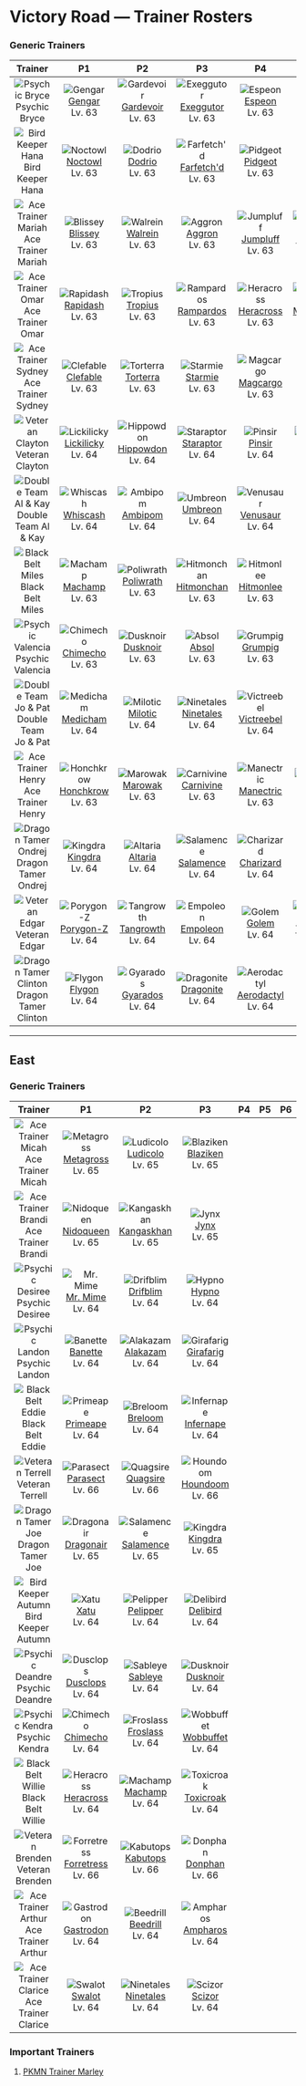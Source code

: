 # Victory Road — Trainer Rosters

### Generic Trainers

| Trainer | P1 | P2 | P3 | P4 | P5 | P6 |
|:-------:|:--:|:--:|:--:|:--:|:--:|:--:|
| ![Psychic Bryce](../../assets/trainers/psychic.png "Psychic Bryce")<br>Psychic Bryce | ![Gengar](../../assets/sprites/gengar/front.gif "Gengar")<br>[Gengar](../../pokemon/gengar.md/)<br>Lv. 63 | ![Gardevoir](../../assets/sprites/gardevoir/front.gif "Gardevoir")<br>[Gardevoir](../../pokemon/gardevoir.md/)<br>Lv. 63 | ![Exeggutor](../../assets/sprites/exeggutor/front.gif "Exeggutor")<br>[Exeggutor](../../pokemon/exeggutor.md/)<br>Lv. 63 | ![Espeon](../../assets/sprites/espeon/front.gif "Espeon")<br>[Espeon](../../pokemon/espeon.md/)<br>Lv. 63 |
| ![Bird Keeper Hana](../../assets/trainers/bird_keeper.png "Bird Keeper Hana")<br>Bird Keeper Hana | ![Noctowl](../../assets/sprites/noctowl/front.gif "Noctowl")<br>[Noctowl](../../pokemon/noctowl.md/)<br>Lv. 63 | ![Dodrio](../../assets/sprites/dodrio/front.gif "Dodrio")<br>[Dodrio](../../pokemon/dodrio.md/)<br>Lv. 63 | ![Farfetch'd](../../assets/sprites/farfetchd/front.gif "Farfetch'd")<br>[Farfetch'd](../../pokemon/farfetchd.md/)<br>Lv. 63 | ![Pidgeot](../../assets/sprites/pidgeot/front.gif "Pidgeot")<br>[Pidgeot](../../pokemon/pidgeot.md/)<br>Lv. 63 |
| ![Ace Trainer Mariah](../../assets/trainers/ace_trainer.png "Ace Trainer Mariah")<br>Ace Trainer Mariah | ![Blissey](../../assets/sprites/blissey/front.gif "Blissey")<br>[Blissey](../../pokemon/blissey.md/)<br>Lv. 63 | ![Walrein](../../assets/sprites/walrein/front.gif "Walrein")<br>[Walrein](../../pokemon/walrein.md/)<br>Lv. 63 | ![Aggron](../../assets/sprites/aggron/front.gif "Aggron")<br>[Aggron](../../pokemon/aggron.md/)<br>Lv. 63 | ![Jumpluff](../../assets/sprites/jumpluff/front.gif "Jumpluff")<br>[Jumpluff](../../pokemon/jumpluff.md/)<br>Lv. 63 | ![Mismagius](../../assets/sprites/mismagius/front.gif "Mismagius")<br>[Mismagius](../../pokemon/mismagius.md/)<br>Lv. 63 |
| ![Ace Trainer Omar](../../assets/trainers/ace_trainer.png "Ace Trainer Omar")<br>Ace Trainer Omar | ![Rapidash](../../assets/sprites/rapidash/front.gif "Rapidash")<br>[Rapidash](../../pokemon/rapidash.md/)<br>Lv. 63 | ![Tropius](../../assets/sprites/tropius/front.gif "Tropius")<br>[Tropius](../../pokemon/tropius.md/)<br>Lv. 63 | ![Rampardos](../../assets/sprites/rampardos/front.gif "Rampardos")<br>[Rampardos](../../pokemon/rampardos.md/)<br>Lv. 63 | ![Heracross](../../assets/sprites/heracross/front.gif "Heracross")<br>[Heracross](../../pokemon/heracross.md/)<br>Lv. 63 | ![Mamoswine](../../assets/sprites/mamoswine/front.gif "Mamoswine")<br>[Mamoswine](../../pokemon/mamoswine.md/)<br>Lv. 63 |
| ![Ace Trainer Sydney](../../assets/trainers/ace_trainer.png "Ace Trainer Sydney")<br>Ace Trainer Sydney | ![Clefable](../../assets/sprites/clefable/front.gif "Clefable")<br>[Clefable](../../pokemon/clefable.md/)<br>Lv. 63 | ![Torterra](../../assets/sprites/torterra/front.gif "Torterra")<br>[Torterra](../../pokemon/torterra.md/)<br>Lv. 63 | ![Starmie](../../assets/sprites/starmie/front.gif "Starmie")<br>[Starmie](../../pokemon/starmie.md/)<br>Lv. 63 | ![Magcargo](../../assets/sprites/magcargo/front.gif "Magcargo")<br>[Magcargo](../../pokemon/magcargo.md/)<br>Lv. 63 | ![Tauros](../../assets/sprites/tauros/front.gif "Tauros")<br>[Tauros](../../pokemon/tauros.md/)<br>Lv. 63 |
| ![Veteran Clayton](../../assets/trainers/veteran.png "Veteran Clayton")<br>Veteran Clayton | ![Lickilicky](../../assets/sprites/lickilicky/front.gif "Lickilicky")<br>[Lickilicky](../../pokemon/lickilicky.md/)<br>Lv. 64 | ![Hippowdon](../../assets/sprites/hippowdon/front.gif "Hippowdon")<br>[Hippowdon](../../pokemon/hippowdon.md/)<br>Lv. 64 | ![Staraptor](../../assets/sprites/staraptor/front.gif "Staraptor")<br>[Staraptor](../../pokemon/staraptor.md/)<br>Lv. 64 | ![Pinsir](../../assets/sprites/pinsir/front.gif "Pinsir")<br>[Pinsir](../../pokemon/pinsir.md/)<br>Lv. 64 | ![Electivire](../../assets/sprites/electivire/front.gif "Electivire")<br>[Electivire](../../pokemon/electivire.md/)<br>Lv. 64 |
| ![Double Team Al & Kay](../../assets/trainers/double_team.png "Double Team Al & Kay")<br>Double Team Al & Kay | ![Whiscash](../../assets/sprites/whiscash/front.gif "Whiscash")<br>[Whiscash](../../pokemon/whiscash.md/)<br>Lv. 64 | ![Ambipom](../../assets/sprites/ambipom/front.gif "Ambipom")<br>[Ambipom](../../pokemon/ambipom.md/)<br>Lv. 64 | ![Umbreon](../../assets/sprites/umbreon/front.gif "Umbreon")<br>[Umbreon](../../pokemon/umbreon.md/)<br>Lv. 64 | ![Venusaur](../../assets/sprites/venusaur/front.gif "Venusaur")<br>[Venusaur](../../pokemon/venusaur.md/)<br>Lv. 64 |
| ![Black Belt Miles](../../assets/trainers/black_belt.png "Black Belt Miles")<br>Black Belt Miles | ![Machamp](../../assets/sprites/machamp/front.gif "Machamp")<br>[Machamp](../../pokemon/machamp.md/)<br>Lv. 63 | ![Poliwrath](../../assets/sprites/poliwrath/front.gif "Poliwrath")<br>[Poliwrath](../../pokemon/poliwrath.md/)<br>Lv. 63 | ![Hitmonchan](../../assets/sprites/hitmonchan/front.gif "Hitmonchan")<br>[Hitmonchan](../../pokemon/hitmonchan.md/)<br>Lv. 63 | ![Hitmonlee](../../assets/sprites/hitmonlee/front.gif "Hitmonlee")<br>[Hitmonlee](../../pokemon/hitmonlee.md/)<br>Lv. 63 |
| ![Psychic Valencia](../../assets/trainers/psychic.png "Psychic Valencia")<br>Psychic Valencia | ![Chimecho](../../assets/sprites/chimecho/front.gif "Chimecho")<br>[Chimecho](../../pokemon/chimecho.md/)<br>Lv. 63 | ![Dusknoir](../../assets/sprites/dusknoir/front.gif "Dusknoir")<br>[Dusknoir](../../pokemon/dusknoir.md/)<br>Lv. 63 | ![Absol](../../assets/sprites/absol/front.gif "Absol")<br>[Absol](../../pokemon/absol.md/)<br>Lv. 63 | ![Grumpig](../../assets/sprites/grumpig/front.gif "Grumpig")<br>[Grumpig](../../pokemon/grumpig.md/)<br>Lv. 63 |
| ![Double Team Jo & Pat](../../assets/trainers/double_team.png "Double Team Jo & Pat")<br>Double Team Jo & Pat | ![Medicham](../../assets/sprites/medicham/front.gif "Medicham")<br>[Medicham](../../pokemon/medicham.md/)<br>Lv. 64 | ![Milotic](../../assets/sprites/milotic/front.gif "Milotic")<br>[Milotic](../../pokemon/milotic.md/)<br>Lv. 64 | ![Ninetales](../../assets/sprites/ninetales/front.gif "Ninetales")<br>[Ninetales](../../pokemon/ninetales.md/)<br>Lv. 64 | ![Victreebel](../../assets/sprites/victreebel/front.gif "Victreebel")<br>[Victreebel](../../pokemon/victreebel.md/)<br>Lv. 64 |
| ![Ace Trainer Henry](../../assets/trainers/ace_trainer.png "Ace Trainer Henry")<br>Ace Trainer Henry | ![Honchkrow](../../assets/sprites/honchkrow/front.gif "Honchkrow")<br>[Honchkrow](../../pokemon/honchkrow.md/)<br>Lv. 63 | ![Marowak](../../assets/sprites/marowak/front.gif "Marowak")<br>[Marowak](../../pokemon/marowak.md/)<br>Lv. 63 | ![Carnivine](../../assets/sprites/carnivine/front.gif "Carnivine")<br>[Carnivine](../../pokemon/carnivine.md/)<br>Lv. 63 | ![Manectric](../../assets/sprites/manectric/front.gif "Manectric")<br>[Manectric](../../pokemon/manectric.md/)<br>Lv. 63 | ![Slowking](../../assets/sprites/slowking/front.gif "Slowking")<br>[Slowking](../../pokemon/slowking.md/)<br>Lv. 63 |
| ![Dragon Tamer Ondrej](../../assets/trainers/dragon_tamer.png "Dragon Tamer Ondrej")<br>Dragon Tamer Ondrej | ![Kingdra](../../assets/sprites/kingdra/front.gif "Kingdra")<br>[Kingdra](../../pokemon/kingdra.md/)<br>Lv. 64 | ![Altaria](../../assets/sprites/altaria/front.gif "Altaria")<br>[Altaria](../../pokemon/altaria.md/)<br>Lv. 64 | ![Salamence](../../assets/sprites/salamence/front.gif "Salamence")<br>[Salamence](../../pokemon/salamence.md/)<br>Lv. 64 | ![Charizard](../../assets/sprites/charizard/front.gif "Charizard")<br>[Charizard](../../pokemon/charizard.md/)<br>Lv. 64 |
| ![Veteran Edgar](../../assets/trainers/veteran.png "Veteran Edgar")<br>Veteran Edgar | ![Porygon-Z](../../assets/sprites/porygon-z/front.gif "Porygon-Z")<br>[Porygon-Z](../../pokemon/porygon-z.md/)<br>Lv. 64 | ![Tangrowth](../../assets/sprites/tangrowth/front.gif "Tangrowth")<br>[Tangrowth](../../pokemon/tangrowth.md/)<br>Lv. 64 | ![Empoleon](../../assets/sprites/empoleon/front.gif "Empoleon")<br>[Empoleon](../../pokemon/empoleon.md/)<br>Lv. 64 | ![Golem](../../assets/sprites/golem/front.gif "Golem")<br>[Golem](../../pokemon/golem.md/)<br>Lv. 64 | ![Typhlosion](../../assets/sprites/typhlosion/front.gif "Typhlosion")<br>[Typhlosion](../../pokemon/typhlosion.md/)<br>Lv. 64 |
| ![Dragon Tamer Clinton](../../assets/trainers/dragon_tamer.png "Dragon Tamer Clinton")<br>Dragon Tamer Clinton | ![Flygon](../../assets/sprites/flygon/front.gif "Flygon")<br>[Flygon](../../pokemon/flygon.md/)<br>Lv. 64 | ![Gyarados](../../assets/sprites/gyarados/front.gif "Gyarados")<br>[Gyarados](../../pokemon/gyarados.md/)<br>Lv. 64 | ![Dragonite](../../assets/sprites/dragonite/front.gif "Dragonite")<br>[Dragonite](../../pokemon/dragonite.md/)<br>Lv. 64 | ![Aerodactyl](../../assets/sprites/aerodactyl/front.gif "Aerodactyl")<br>[Aerodactyl](../../pokemon/aerodactyl.md/)<br>Lv. 64 |


---

## East


### Generic Trainers

| Trainer | P1 | P2 | P3 | P4 | P5 | P6 |
|:-------:|:--:|:--:|:--:|:--:|:--:|:--:|
| ![Ace Trainer Micah](../../assets/trainers/ace_trainer.png "Ace Trainer Micah")<br>Ace Trainer Micah | ![Metagross](../../assets/sprites/metagross/front.gif "Metagross")<br>[Metagross](../../pokemon/metagross.md/)<br>Lv. 65 | ![Ludicolo](../../assets/sprites/ludicolo/front.gif "Ludicolo")<br>[Ludicolo](../../pokemon/ludicolo.md/)<br>Lv. 65 | ![Blaziken](../../assets/sprites/blaziken/front.gif "Blaziken")<br>[Blaziken](../../pokemon/blaziken.md/)<br>Lv. 65 |
| ![Ace Trainer Brandi](../../assets/trainers/ace_trainer.png "Ace Trainer Brandi")<br>Ace Trainer Brandi | ![Nidoqueen](../../assets/sprites/nidoqueen/front.gif "Nidoqueen")<br>[Nidoqueen](../../pokemon/nidoqueen.md/)<br>Lv. 65 | ![Kangaskhan](../../assets/sprites/kangaskhan/front.gif "Kangaskhan")<br>[Kangaskhan](../../pokemon/kangaskhan.md/)<br>Lv. 65 | ![Jynx](../../assets/sprites/jynx/front.gif "Jynx")<br>[Jynx](../../pokemon/jynx.md/)<br>Lv. 65 |
| ![Psychic Desiree](../../assets/trainers/psychic.png "Psychic Desiree")<br>Psychic Desiree | ![Mr. Mime](../../assets/sprites/mr-mime/front.gif "Mr. Mime")<br>[Mr. Mime](../../pokemon/mr-mime.md/)<br>Lv. 64 | ![Drifblim](../../assets/sprites/drifblim/front.gif "Drifblim")<br>[Drifblim](../../pokemon/drifblim.md/)<br>Lv. 64 | ![Hypno](../../assets/sprites/hypno/front.gif "Hypno")<br>[Hypno](../../pokemon/hypno.md/)<br>Lv. 64 |
| ![Psychic Landon](../../assets/trainers/psychic.png "Psychic Landon")<br>Psychic Landon | ![Banette](../../assets/sprites/banette/front.gif "Banette")<br>[Banette](../../pokemon/banette.md/)<br>Lv. 64 | ![Alakazam](../../assets/sprites/alakazam/front.gif "Alakazam")<br>[Alakazam](../../pokemon/alakazam.md/)<br>Lv. 64 | ![Girafarig](../../assets/sprites/girafarig/front.gif "Girafarig")<br>[Girafarig](../../pokemon/girafarig.md/)<br>Lv. 64 |
| ![Black Belt Eddie](../../assets/trainers/black_belt.png "Black Belt Eddie")<br>Black Belt Eddie | ![Primeape](../../assets/sprites/primeape/front.gif "Primeape")<br>[Primeape](../../pokemon/primeape.md/)<br>Lv. 64 | ![Breloom](../../assets/sprites/breloom/front.gif "Breloom")<br>[Breloom](../../pokemon/breloom.md/)<br>Lv. 64 | ![Infernape](../../assets/sprites/infernape/front.gif "Infernape")<br>[Infernape](../../pokemon/infernape.md/)<br>Lv. 64 |
| ![Veteran Terrell](../../assets/trainers/veteran.png "Veteran Terrell")<br>Veteran Terrell | ![Parasect](../../assets/sprites/parasect/front.gif "Parasect")<br>[Parasect](../../pokemon/parasect.md/)<br>Lv. 66 | ![Quagsire](../../assets/sprites/quagsire/front.gif "Quagsire")<br>[Quagsire](../../pokemon/quagsire.md/)<br>Lv. 66 | ![Houndoom](../../assets/sprites/houndoom/front.gif "Houndoom")<br>[Houndoom](../../pokemon/houndoom.md/)<br>Lv. 66 |
| ![Dragon Tamer Joe](../../assets/trainers/dragon_tamer.png "Dragon Tamer Joe")<br>Dragon Tamer Joe | ![Dragonair](../../assets/sprites/dragonair/front.gif "Dragonair")<br>[Dragonair](../../pokemon/dragonair.md/)<br>Lv. 65 | ![Salamence](../../assets/sprites/salamence/front.gif "Salamence")<br>[Salamence](../../pokemon/salamence.md/)<br>Lv. 65 | ![Kingdra](../../assets/sprites/kingdra/front.gif "Kingdra")<br>[Kingdra](../../pokemon/kingdra.md/)<br>Lv. 65 |
| ![Bird Keeper Autumn](../../assets/trainers/bird_keeper.png "Bird Keeper Autumn")<br>Bird Keeper Autumn | ![Xatu](../../assets/sprites/xatu/front.gif "Xatu")<br>[Xatu](../../pokemon/xatu.md/)<br>Lv. 64 | ![Pelipper](../../assets/sprites/pelipper/front.gif "Pelipper")<br>[Pelipper](../../pokemon/pelipper.md/)<br>Lv. 64 | ![Delibird](../../assets/sprites/delibird/front.gif "Delibird")<br>[Delibird](../../pokemon/delibird.md/)<br>Lv. 64 |
| ![Psychic Deandre](../../assets/trainers/psychic.png "Psychic Deandre")<br>Psychic Deandre | ![Dusclops](../../assets/sprites/dusclops/front.gif "Dusclops")<br>[Dusclops](../../pokemon/dusclops.md/)<br>Lv. 64 | ![Sableye](../../assets/sprites/sableye/front.gif "Sableye")<br>[Sableye](../../pokemon/sableye.md/)<br>Lv. 64 | ![Dusknoir](../../assets/sprites/dusknoir/front.gif "Dusknoir")<br>[Dusknoir](../../pokemon/dusknoir.md/)<br>Lv. 64 |
| ![Psychic Kendra](../../assets/trainers/psychic.png "Psychic Kendra")<br>Psychic Kendra | ![Chimecho](../../assets/sprites/chimecho/front.gif "Chimecho")<br>[Chimecho](../../pokemon/chimecho.md/)<br>Lv. 64 | ![Froslass](../../assets/sprites/froslass/front.gif "Froslass")<br>[Froslass](../../pokemon/froslass.md/)<br>Lv. 64 | ![Wobbuffet](../../assets/sprites/wobbuffet/front.gif "Wobbuffet")<br>[Wobbuffet](../../pokemon/wobbuffet.md/)<br>Lv. 64 |
| ![Black Belt Willie](../../assets/trainers/black_belt.png "Black Belt Willie")<br>Black Belt Willie | ![Heracross](../../assets/sprites/heracross/front.gif "Heracross")<br>[Heracross](../../pokemon/heracross.md/)<br>Lv. 64 | ![Machamp](../../assets/sprites/machamp/front.gif "Machamp")<br>[Machamp](../../pokemon/machamp.md/)<br>Lv. 64 | ![Toxicroak](../../assets/sprites/toxicroak/front.gif "Toxicroak")<br>[Toxicroak](../../pokemon/toxicroak.md/)<br>Lv. 64 |
| ![Veteran Brenden](../../assets/trainers/veteran.png "Veteran Brenden")<br>Veteran Brenden | ![Forretress](../../assets/sprites/forretress/front.gif "Forretress")<br>[Forretress](../../pokemon/forretress.md/)<br>Lv. 66 | ![Kabutops](../../assets/sprites/kabutops/front.gif "Kabutops")<br>[Kabutops](../../pokemon/kabutops.md/)<br>Lv. 66 | ![Donphan](../../assets/sprites/donphan/front.gif "Donphan")<br>[Donphan](../../pokemon/donphan.md/)<br>Lv. 66 |
| ![Ace Trainer Arthur](../../assets/trainers/ace_trainer.png "Ace Trainer Arthur")<br>Ace Trainer Arthur | ![Gastrodon](../../assets/sprites/gastrodon/front.gif "Gastrodon")<br>[Gastrodon](../../pokemon/gastrodon.md/)<br>Lv. 64 | ![Beedrill](../../assets/sprites/beedrill/front.gif "Beedrill")<br>[Beedrill](../../pokemon/beedrill.md/)<br>Lv. 64 | ![Ampharos](../../assets/sprites/ampharos/front.gif "Ampharos")<br>[Ampharos](../../pokemon/ampharos.md/)<br>Lv. 64 |
| ![Ace Trainer Clarice](../../assets/trainers/ace_trainer.png "Ace Trainer Clarice")<br>Ace Trainer Clarice | ![Swalot](../../assets/sprites/swalot/front.gif "Swalot")<br>[Swalot](../../pokemon/swalot.md/)<br>Lv. 64 | ![Ninetales](../../assets/sprites/ninetales/front.gif "Ninetales")<br>[Ninetales](../../pokemon/ninetales.md/)<br>Lv. 64 | ![Scizor](../../assets/sprites/scizor/front.gif "Scizor")<br>[Scizor](../../pokemon/scizor.md/)<br>Lv. 64 |


### Important Trainers

1. [PKMN Trainer Marley](important_trainers.md#pkmn-trainer-marley)
